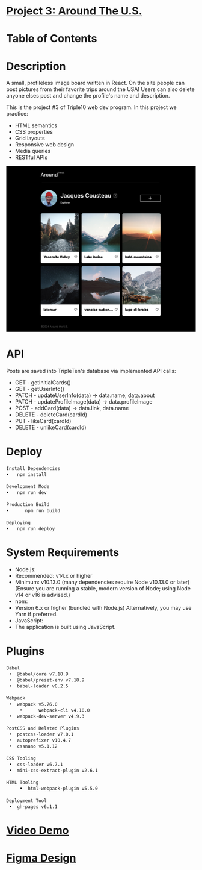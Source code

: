 # [Project 3: Around The U.S.](https://leticezwinger.github.io/se_project_aroundtheus/)

# Table of Contents

# Description
A small, profileless image board written in React. On the site people can post pictures from their favorite trips around the USA! Users can also delete anyone elses post and change the profile's name and description.

This is the project #3 of Triple10 web dev program. In this project we practice:

- HTML semantics
- CSS properties
- Grid layouts
- Responsive web design
- Media queries
- RESTful APIs

![desktop-view](/src/images/desktop-view.png)

# API

Posts are saved into TripleTen's database via implemented API calls:
* GET - getInitialCards()  
* GET - getUserInfo()
* PATCH - updateUserInfo(data) -> data.name, data.about 
* PATCH - updateProfileImage(data) -> data.profileImage 
* POST - addCard(data) -> data.link, data.name 
* DELETE - deleteCard(cardId) 
* PUT - likeCard(cardId) 
* DELETE - unlikeCard(cardId)

# Deploy

	Install Dependencies
	•	npm install

	Development Mode
	•	npm run dev

	Production Build
	•      npm run build

	Deploying
	•	npm run deploy
	

# System Requirements
* Node.js:
* Recommended: v14.x or higher
* Minimum: v10.13.0 (many dependencies require Node v10.13.0 or later)
(Ensure you are running a stable, modern version of Node; using Node v14 or v16 is advised.)
* npm:
* Version 6.x or higher (bundled with Node.js)
Alternatively, you may use Yarn if preferred.
*	JavaScript:
* The application is built using JavaScript. 


# Plugins

	Babel
	 •	@babel/core v7.18.9
	 •	@babel/preset-env v7.18.9
	 •	babel-loader v8.2.5
  
	Webpack
	 •	webpack v5.76.0
         •      webpack-cli v4.10.0
	 •	webpack-dev-server v4.9.3
  
	PostCSS and Related Plugins
	 •	postcss-loader v7.0.1
	 •	autoprefixer v10.4.7
	 •	cssnano v5.1.12
  
	CSS Tooling
	 •	css-loader v6.7.1
	 •	mini-css-extract-plugin v2.6.1
  
	HTML Tooling
         •	html-webpack-plugin v5.5.0
	 
	Deployment Tool
	 •	gh-pages v6.1.1 



# [Video Demo](https://youtu.be/CKeBrD3_7iM)

# [Figma Design](https://www.figma.com/file/ii4xxsJ0ghevUOcssTlHZv/Sprint-3%3A-Around-the-US?node-id=0%3A1)
